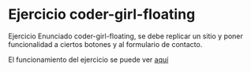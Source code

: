 # Ejercicio coder-girl-floating

Ejercicio Enunciado coder-girl-floating, se debe replicar un sitio y poner funcionalidad a ciertos botones y al formulario de contacto.

El funcionamiento del ejercicio se puede ver [aquí](http://sagicary.github.io/coder-girl-floating)


